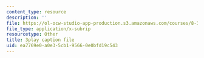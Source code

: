 ```yaml
---
content_type: resource
description: ''
file: https://ol-ocw-studio-app-production.s3.amazonaws.com/courses/8-334-statistical-mechanics-ii-statistical-physics-of-fields-spring-2014/ea7769e0a0e35cb195660e0bfd19c543_XDpCdELStJs.vtt
file_type: application/x-subrip
resourcetype: Other
title: 3play caption file
uid: ea7769e0-a0e3-5cb1-9566-0e0bfd19c543
---
```

